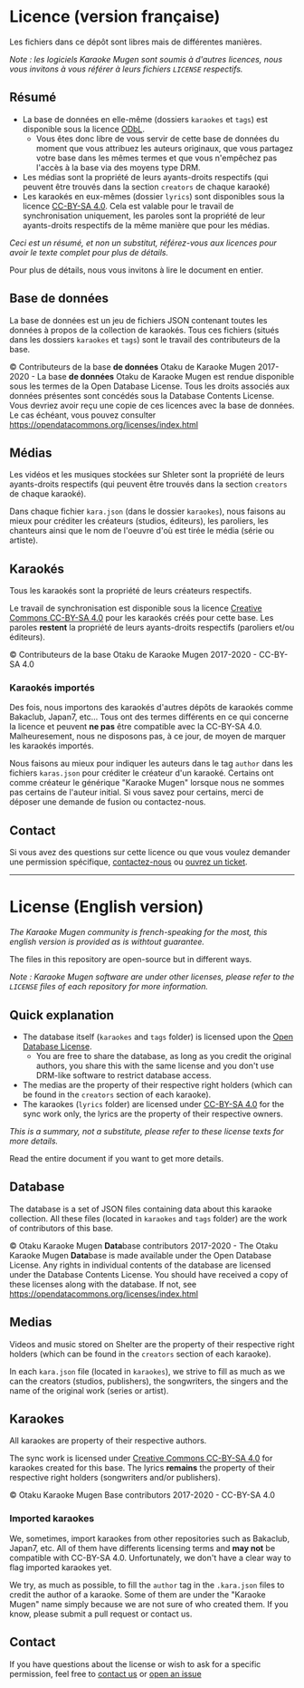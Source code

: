 # Licence (version française)

Les fichiers dans ce dépôt sont libres mais de différentes manières.

_Note : les logiciels Karaoke Mugen sont soumis à d'autres licences, nous vous invitons à vous référer à leurs fichiers `LICENSE` respectifs._

## Résumé 

- La base de données en elle-même (dossiers `karaokes` et `tags`) est disponible sous la licence [ODbL](./LICENSE_ODBL.md).
  - Vous êtes donc libre de vous servir de cette base de données du moment que vous attribuez les auteurs originaux, que vous partagez votre base dans les mêmes termes et que vous n'empêchez pas l'accès à la base via des moyens type DRM.
- Les médias sont la propriété de leurs ayants-droits respectifs (qui peuvent être trouvés dans la section `creators` de chaque karaoké)
- Les karaokés en eux-mêmes (dossier `lyrics`) sont disponibles sous la licence [CC-BY-SA 4.0](LICENSE_CC-BY-SA-4.0.md). Cela est valable pour le travail de synchronisation uniquement, les paroles sont la propriété de leur ayants-droits respectifs de la même manière que pour les médias.

_Ceci est un résumé, et non un substitut, référez-vous aux licences pour avoir le texte complet pour plus de détails._

Pour plus de détails, nous vous invitons à lire le document en entier.

## Base de données

La base de données est un jeu de fichiers JSON contenant toutes les données à propos de la collection de karaokés. Tous ces fichiers (situés dans les dossiers `karaokes` et `tags`) sont le travail des contributeurs de la base.

&copy; Contributeurs de la base **de données** Otaku de Karaoke Mugen 2017-2020 - La base **de données** Otaku de Karaoke Mugen est rendue disponible sous les termes de la Open Database License. Tous les droits associés aux données présentes sont concédés sous la Database Contents License. Vous devriez avoir reçu une copie de ces licences avec la base de données. Le cas échéant, vous pouvez consulter https://opendatacommons.org/licenses/index.html

## Médias

Les vidéos et les musiques stockées sur Shleter sont la propriété de leurs ayants-droits respectifs (qui peuvent être trouvés dans la section `creators` de chaque karaoké).

Dans chaque fichier `kara.json` (dans le dossier `karaokes`), nous faisons au mieux pour créditer les créateurs (studios, éditeurs), les paroliers, les chanteurs ainsi que le nom de l'oeuvre d'où est tirée le média (série ou artiste).

## Karaokés

Tous les karaokés sont la propriété de leurs créateurs respectifs.

Le travail de synchronisation est disponible sous la licence [Creative Commons CC-BY-SA 4.0](./LICENSE_CC-BY-SA-4.0.md) pour les karaokés créés pour cette base. Les paroles **restent** la propriété de leurs ayants-droits respectifs (paroliers et/ou éditeurs).

&copy; Contributeurs de la base Otaku de Karaoke Mugen 2017-2020 - CC-BY-SA 4.0

### Karaokés importés

Des fois, nous importons des karaokés d'autres dépôts de karaokés comme Bakaclub, Japan7, etc... Tous ont des termes différents en ce qui concerne la licence et peuvent **ne pas** être compatible avec la CC-BY-SA 4.0. Malheuresement, nous ne disposons pas, à ce jour, de moyen de marquer les karaokés importés.

Nous faisons au mieux pour indiquer les auteurs dans le tag `author` dans les fichiers `karas.json` pour créditer le créateur d'un karaoké. Certains ont comme créateur le générique "Karaoke Mugen" lorsque nous ne sommes pas certains de l'auteur initial. Si vous savez pour certains, merci de déposer une demande de fusion ou contactez-nous.

## Contact

Si vous avez des questions sur cette licence ou que vous voulez demander une permission spécifique, [contactez-nous](http://mugen.karaokes.moe/en/contact.html) ou [ouvrez un ticket](https://lab.shelter.moe/karaokemugen/karaokebase/issues/new?issue%5Bassignee_id%5D=&issue%5Bmilestone_id%5D=).

---

# License (English version)

_The Karaoke Mugen community is french-speaking for the most, this english version is provided as is withtout guarantee._

The files in this repository are open-source but in different ways.

_Note : Karaoke Mugen software are under other licenses, please refer to the `LICENSE` files of each repository for more information._

## Quick explanation

- The database itself (`karaokes` and `tags` folder) is licensed upon the [Open Database License](./LICENSE_ODBL.md).
  - You are free to share the database, as long as you credit the original authors, you share this with the same license and you don't use DRM-like software to restrict database access.
- The medias are the property of their respective right holders (which can be found in the `creators` section of each karaoke).
- The karaokes (`lyrics` folder) are licensed under [CC-BY-SA 4.0](LICENSE_CC-BY-SA-4.0.md) for the sync work only, the lyrics are the property of their respective owners.

_This is a summary, not a substitute, please refer to these license texts for more details._

Read the entire document if you want to get more details.

## Database

The database is a set of JSON files containing data about this karaoke collection. All these files (located in `karaokes` and `tags` folder) are the work of contributors of this base.

&copy; Otaku Karaoke Mugen **Data**base contributors 2017-2020 - The Otaku Karaoke Mugen **Data**base is made available under the Open Database License. Any rights in individual contents of the database are licensed under the Database Contents License. You should have received a copy of these licenses along with the database. If not, see https://opendatacommons.org/licenses/index.html

## Medias

Videos and music stored on Shelter are the property of their respective right holders (which can be found in the `creators` section of each karaoke).

In each `kara.json` file (located in `karaokes`), we strive to fill as much as we can the creators (studios, publishers), the songwriters, the singers and the name of the original work (series or artist).

## Karaokes

All karaokes are property of their respective authors.

The sync work is licensed under [Creative Commons CC-BY-SA 4.0](./LICENSE_CC-BY-SA-4.0.md) for karaokes created for this base. The lyrics **remains** the property of their respective right holders (songwriters and/or publishers).

&copy; Otaku Karaoke Mugen Base contributors 2017-2020 - CC-BY-SA 4.0

### Imported karaokes

We, sometimes, import karaokes from other repositories such as Bakaclub, Japan7, etc. All of them have differents licensing terms and **may not** be compatible with CC-BY-SA 4.0. Unfortunately, we don't have a clear way to flag imported karaokes yet.

We try, as much as possible, to fill the `author` tag in the `.kara.json` files to credit the author of a karaoke. Some of them are under the "Karaoke Mugen" name simply because we are not sure of who created them. If you know, please submit a pull request or contact us.

## Contact

If you have questions about the license or wish to ask for a specific permission, feel free to [contact us](http://mugen.karaokes.moe/en/contact.html) or [open an issue](https://lab.shelter.moe/karaokemugen/karaokebase/issues/new?issue%5Bassignee_id%5D=&issue%5Bmilestone_id%5D=)
